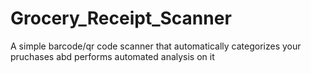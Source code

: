 # Grocery_Receipt_Scanner
A simple barcode/qr code scanner that automatically categorizes your pruchases abd performs automated analysis on it
